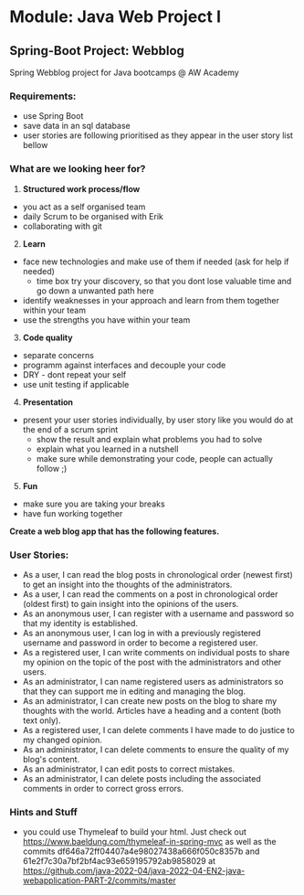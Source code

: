 # Module: Java Web Project I
## Spring-Boot Project: Webblog
Spring Webblog project for Java bootcamps @ AW Academy

### Requirements:
* use Spring Boot
* save data in an sql database
* user stories are following prioritised as they appear in the user story list bellow

### What are we looking heer for?
1. **Structured work process/flow**
  * you act as a self organised team
  * daily Scrum to be organised with Erik
  * collaborating with git
2. **Learn**
  * face new technologies and make use of them if needed (ask for help if needed)
    * time box try your discovery, so that you dont lose valuable time and go down a unwanted path here 
  * identify weaknesses in your approach and learn from them together within your team
  * use the strengths you have within your team
3. **Code quality**
  * separate concerns
  * programm against interfaces and decouple your code
  * DRY - dont repeat your self
  * use unit testing if applicable
4. **Presentation**
  * present your user stories individually, by user story like you would do at the end of a scrum sprint
    * show the result and explain what problems you had to solve
    * explain what you learned in a nutshell 
    * make sure while demonstrating your code, people can actually follow ;)
5. **Fun**
  * make sure you are taking your breaks
  * have fun working together

**Create a web blog app that has the following features.**

### User Stories:
* As a user, I can read the blog posts in chronological order (newest first) to get an insight into the thoughts of the administrators.
* As a user, I can read the comments on a post in chronological order (oldest first) to gain insight into the opinions of the users.
* As an anonymous user, I can register with a username and password so that my identity is established.
* As an anonymous user, I can log in with a previously registered username and password in order to become a registered user.
* As a registered user, I can write comments on individual posts to share my opinion on the topic of the post with the administrators and other users.
* As an administrator, I can name registered users as administrators so that they can support me in editing and managing the blog.
* As an administrator, I can create new posts on the blog to share my thoughts with the world. Articles have a heading and a content (both text only).
* As a registered user, I can delete comments I have made to do justice to my changed opinion.
* As an administrator, I can delete comments to ensure the quality of my blog's content.
* As an administrator, I can edit posts to correct mistakes.
* As an administrator, I can delete posts including the associated comments in order to correct gross errors.


### Hints and Stuff
* you could use Thymeleaf to build your html. Just check out https://www.baeldung.com/thymeleaf-in-spring-mvc as well as the commits df646a72ff04407a4e98027438a666f050c8357b and 61e2f7c30a7bf2bf4ac93e659195792ab9858029 at https://github.com/java-2022-04/java-2022-04-EN2-java-webapplication-PART-2/commits/master

